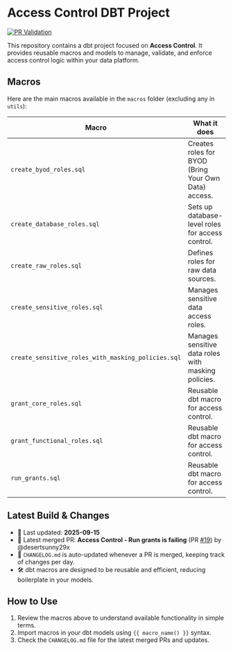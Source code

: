# Access Control DBT Project

[![PR Validation](https://github.com/desertsunny29x/access_control/actions/workflows/pr-validation.yml/badge.svg)](https://github.com/desertsunny29x/access_control/actions/workflows/pr-validation.yml)

This repository contains a dbt project focused on **Access Control**. It provides reusable macros and models to manage, validate, and enforce access control logic within your data platform.

## Macros
Here are the main macros available in the `macros` folder (excluding any in `utils`):

| Macro | What it does |
|-------|---------------|
| `create_byod_roles.sql` | Creates roles for BYOD (Bring Your Own Data) access. |
| `create_database_roles.sql` | Sets up database-level roles for access control. |
| `create_raw_roles.sql` | Defines roles for raw data sources. |
| `create_sensitive_roles.sql` | Manages sensitive data access roles. |
| `create_sensitive_roles_with_masking_policies.sql` | Manages sensitive data roles with masking policies. |
| `grant_core_roles.sql` | Reusable dbt macro for access control. |
| `grant_functional_roles.sql` | Reusable dbt macro for access control. |
| `run_grants.sql` | Reusable dbt macro for access control. |

## Latest Build & Changes
- 📅 Last updated: **2025-09-15**
- 📝 Latest merged PR: **Access Control - Run grants is failing** (PR [#19](https://github.com/desertsunny29x/access_control/pull/19)) by @desertsunny29x
- 📖 `CHANGELOG.md` is auto-updated whenever a PR is merged, keeping track of changes per day.
- 🛠️ dbt macros are designed to be reusable and efficient, reducing boilerplate in your models.

## How to Use
1. Review the macros above to understand available functionality in simple terms.
2. Import macros in your dbt models using `{{ macro_name() }}` syntax.
3. Check the `CHANGELOG.md` file for the latest merged PRs and updates.
